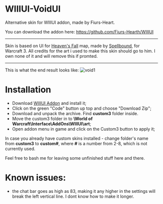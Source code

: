 # WIIIUI-VoidUI
Alternative skin for WIIIUI addon, made by Fiurs-Heart.
 
You can download the addon here: https://github.com/Fiurs-Hearth/WIIIUI
___
Skin is based on UI for [Heaven's Fall](https://www.hiveworkshop.com/threads/heavens-fall-melee-gameplay-mod.221137/) map, made by [Spellbound](https://www.hiveworkshop.com/members/spellbound.116571/), for Warcraft 3.
All credits for the art i used to make this skin should go to him. I own none of it and will remove this if promted.
___
This is what the end result looks like:
![void1](https://user-images.githubusercontent.com/59528934/154421787-1d541923-37dc-4f29-9ae7-c05375520406.png)
 
# Installation
- Download [WIIIUI Addon](https://github.com/Fiurs-Hearth/WIIIUI) and install it;
- Click on the green "Code" button up top and choose "Download Zip";
- Download and unpack the archive. Find **custom3** folder inside.
- Move the custom3 folder in to **\World of Warcraft\Interface\AddOns\WIIIUI\art**;
- Open addon menu in game and click on the Custom3 button to apply it;
 
In case you already have custom skins installed - change folder's name from **custom3** to **custom#**, where **#** is a number from 2-8, which is not currently used.
 
Feel free to bash me for leaving some unfinished stuff here and there. 
 
# Known issues:
- the chat bar goes as high as 83, making it any higher in the settings will break the left vertical line. I dont know how to make it longer.
